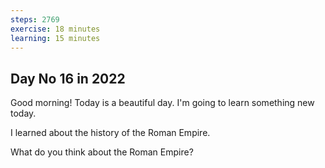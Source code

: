 ```yaml
---
steps: 2769
exercise: 18 minutes
learning: 15 minutes
---
```

## Day No 16 in 2022
Good morning! Today is a beautiful day.
I'm going to learn something new today.

I learned about the history of the Roman Empire.

What do you think about the Roman Empire?
